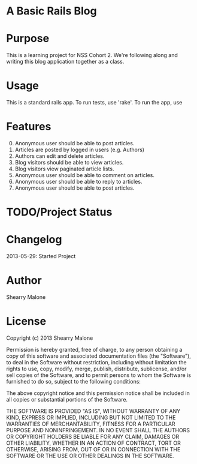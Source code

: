 A Basic Rails Blog
====================



Purpose
=============

This is a learning project for NSS Cohort 2. We're following along and writing this blog application together as a class.


Usage
=============
This is a standard rails app. To run tests, use 'rake'. To run the app, use



Features
=============

0. Anonymous user should be able to post articles.
1. Articles are posted by logged in users (e.g. Authors)
2. Authors can edit and delete articles.
3. Blog visitors should be able to view articles.
4. Blog visitors view paginated article lists.
5. Anonymous user should be able to comment on articles.
6. Anonymous user should be able to reply to articles.
7. Anonymous user should be able to post articles.







TODO/Project Status
====================



Changelog
=============

2013-05-29: Started Project



Author
=============

Shearry Malone



License
=============

Copyright (c) 2013 Shearry Malone

Permission is hereby granted, free of charge, to any person obtaining a copy of this software and associated documentation files (the "Software"), to deal in the Software without restriction, including without limitation the rights to use, copy, modify, merge, publish, distribute, sublicense, and/or sell copies of the Software, and to permit persons to whom the Software is furnished to do so, subject to the following conditions:

The above copyright notice and this permission notice shall be included in all copies or substantial portions of the Software.

THE SOFTWARE IS PROVIDED "AS IS", WITHOUT WARRANTY OF ANY KIND, EXPRESS OR IMPLIED, INCLUDING BUT NOT LIMITED TO THE WARRANTIES OF MERCHANTABILITY, FITNESS FOR A PARTICULAR PURPOSE AND NONINFRINGEMENT. IN NO EVENT SHALL THE AUTHORS OR COPYRIGHT HOLDERS BE LIABLE FOR ANY CLAIM, DAMAGES OR OTHER LIABILITY, WHETHER IN AN ACTION OF CONTRACT, TORT OR OTHERWISE, ARISING FROM, OUT OF OR IN CONNECTION WITH THE SOFTWARE OR THE USE OR OTHER DEALINGS IN THE SOFTWARE.

